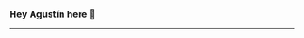 

### Hey Agustín here 👋

---
<!---
I am  22 years old a 👨‍💻 **`Full-Stack Developer`**, occasional **`Musician`** facilitating the world with User Experience 🧐 as a Design Thinker 💭 and User-Centric Developer 💯 and while also exploring ☁️ Cloud


---


### Tech & Tools Preference 💻


### Other Languages I know


